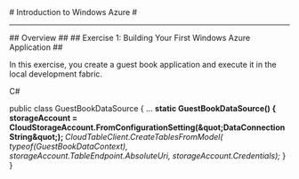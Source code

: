 ﻿<a name="Title" />
# Introduction to Windows Azure #

---
<a name="Overview" />
## Overview ##

<a name="Exercise1" />
## Exercise 1: Building Your First Windows Azure Application ##

In this exercise, you create a guest book application and execute it in the local development fabric.

<div class="boxcontent"><div class="boxheader"><p>C#</p></div>public class GuestBookDataSource
{
  ...
<strong>   static GuestBookDataSource()
   {
     storageAccount = CloudStorageAccount.FromConfigurationSetting(&amp;quot;DataConnectionString&amp;quot;);

</strong>
<em>
     CloudTableClient.CreateTablesFromModel(
     typeof(GuestBookDataContext),
     storageAccount.TableEndpoint.AbsoluteUri,
     storageAccount.Credentials);
</em>
  }
}
</div>